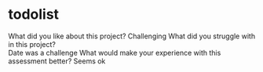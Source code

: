 # todolist

What did you like about this project?
Challenging
What did you struggle with in this project? 	
Date was a challenge
What would make your experience with this assessment better?
Seems ok
